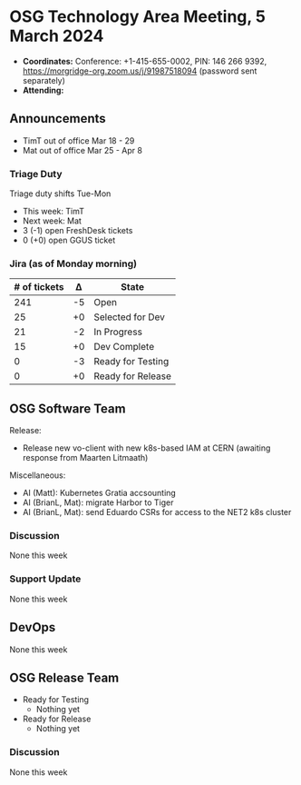 # OSG Technology Area Meeting, 5 March 2024

-   **Coordinates:** Conference: +1-415-655-0002, PIN: 146 266 9392,
    <https://morgridge-org.zoom.us/j/91987518094> (password sent separately)
-   **Attending:** 

## Announcements

-  TimT out of office Mar 18 - 29
-  Mat out of office Mar 25 - Apr 8

### Triage Duty

Triage duty shifts Tue-Mon

-   This week: TimT
-   Next week: Mat
-   3 (-1) open FreshDesk tickets
-   0 (+0) open GGUS ticket

### Jira (as of Monday morning)

| # of tickets | &Delta; | State             |
|--------------|---------|-------------------|
| 241          | -5      | Open              |
| 25           | +0      | Selected for Dev  |
| 21           | -2      | In Progress       |
| 15           | +0      | Dev Complete      |
| 0            | -3      | Ready for Testing |
| 0            | +0      | Ready for Release |

## OSG Software Team

Release:
-   Release new vo-client with new k8s-based IAM at CERN (awaiting response from Maarten Litmaath)

Miscellaneous:
-   AI (Matt): Kubernetes Gratia accsounting
-   AI (BrianL, Mat): migrate Harbor to Tiger
-   AI (BrianL, Mat): send Eduardo CSRs for access to the NET2 k8s cluster

### Discussion

None this week

### Support Update

None this week

## DevOps

None this week

## OSG Release Team

-   Ready for Testing
    -   Nothing yet
-   Ready for Release
    -   Nothing yet

### Discussion

None this week
